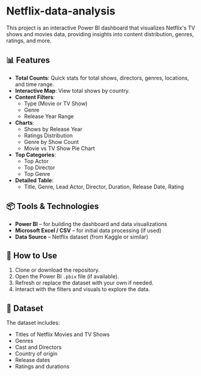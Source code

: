 # Netflix-data-analysis

This project is an interactive Power BI dashboard that visualizes Netflix's TV shows and movies data,
providing insights into content distribution, genres, ratings, and more.

## 📊 Features

- **Total Counts**: Quick stats for total shows, directors, genres, locations, and time range.
- **Interactive Map**: View total shows by country.
- **Content Filters**:
  - Type (Movie or TV Show)
  - Genre
  - Release Year Range
- **Charts**:
  - Shows by Release Year
  - Ratings Distribution
  - Genre by Show Count
  - Movie vs TV Show Pie Chart
- **Top Categories**:
  - Top Actor
  - Top Director
  - Top Genre
- **Detailed Table**:
  - Title, Genre, Lead Actor, Director, Duration, Release Date, Rating

## 📦 Tools & Technologies

- **Power BI** – for building the dashboard and data visualizations
- **Microsoft Excel / CSV** – for initial data processing (if used)
- **Data Source** – Netflix dataset (from Kaggle or similar)

## 🚀 How to Use

1. Clone or download the repository.
2. Open the Power BI `.pbix` file (if available).
3. Refresh or replace the dataset with your own if needed.
4. Interact with the filters and visuals to explore the data.

## 🧾 Dataset

The dataset includes:
- Titles of Netflix Movies and TV Shows
- Genres
- Cast and Directors
- Country of origin
- Release dates
- Ratings and durations



